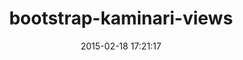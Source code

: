 ---
layout: post
title:  "bootstrap-kaminari-views"
repo:   "matenia/bootstrap-kaminari-views"
date:   2015-02-18 17:21:17
gemurl: http://github.com/matenia/bootstrap-kaminari-views
---